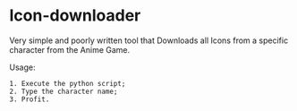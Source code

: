 # Icon-downloader

Very simple and poorly written tool that Downloads all Icons from a specific character from the Anime Game.

Usage:
```
1. Execute the python script;
2. Type the character name;
3. Profit.
```
